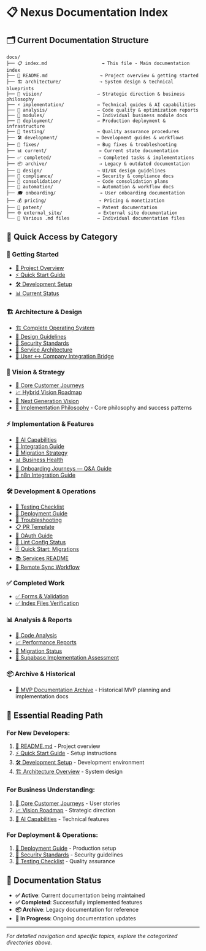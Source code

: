 # 📋 Nexus Documentation Index

## 🗂️ Current Documentation Structure

```
docs/
├── 📋 index.md                    → This file - Main documentation index
├── 📖 README.md                   → Project overview & getting started
├── 🏗️ architecture/              → System design & technical blueprints
├── 🎯 vision/                    → Strategic direction & business philosophy
├── ⚡ implementation/            → Technical guides & AI capabilities
├── 🔬 analysis/                  → Code quality & optimization reports
├── 🧩 modules/                   → Individual business module docs
├── 🚀 deployment/                → Production deployment & infrastructure
├── 🧪 testing/                   → Quality assurance procedures
├── 🛠️ development/              → Development guides & workflows
├── 🔧 fixes/                     → Bug fixes & troubleshooting
├── 📊 current/                   → Current state documentation
├── ✅ completed/                 → Completed tasks & implementations
├── 📦 archive/                   → Legacy & outdated documentation
├── 🎨 design/                    → UI/UX design guidelines
├── 🔐 compliance/                → Security & compliance docs
├── 🔄 consolidation/             → Code consolidation plans
├── 🤖 automation/                → Automation & workflow docs
├── 🎓 onboarding/                → User onboarding documentation
├── 💰 pricing/                   → Pricing & monetization
├── 📜 patent/                    → Patent documentation
├── 🌐 external_site/             → External site documentation
└── 📝 Various .md files          → Individual documentation files
```

## 🎯 Quick Access by Category

### **🚀 Getting Started**
- [📖 Project Overview](README.md)
- [⚡ Quick Start Guide](current/QUICK_START_GUIDE.md)
- [🛠️ Development Setup](current/GETTING_STARTED_DEV.md)
- [📊 Current Status](current/PROJECT_OVERVIEW.md)

### **🏗️ Architecture & Design**
- [🏗️ Complete Operating System](architecture/NEXUS_COMPLETE_OPERATING_SYSTEM.md)
- [🎨 Design Guidelines](design/COLOR_GUIDELINES.md)
- [🔐 Security Standards](compliance/RLS_POLICY_STANDARDS.md)
- [🔄 Service Architecture](architecture/SERVICE_LAYER_ARCHITECTURE.md)
- [🔗 User ↔ Company Integration Bridge](architecture/USER_TO_COMPANY_INTEGRATION_BRIDGE.md)

### **🎯 Vision & Strategy**
- [🎯 Core Customer Journeys](vision/CORE_CUSTOMER_JOURNEYS_FOR_NEXUS.md)
- [📈 Hybrid Vision Roadmap](vision/HYBRID_VISION_ROADMAP.md)
- [🚀 Next Generation Vision](NEXT_GENERATION_BUSINESS_OS_VISION.md)
- [🎯 Implementation Philosophy](current/IMPLEMENTATION_PHILOSOPHY.md) - Core philosophy and success patterns

### **⚡ Implementation & Features**
- [🤖 AI Capabilities](implementation/AI_CAPABILITIES_SUMMARY.md)
- [🔗 Integration Guide](INTEGRATION_AUTHENTICATION_PATTERNS.md)
- [🔄 Migration Strategy](MIGRATION_STRATEGY.md)
- [📊 Business Health](implementation/LIVE_BUSINESS_HEALTH_IMPLEMENTATION.md)
- [🧭 Onboarding Journeys — Q&A Guide](current/guides/Onboarding_Journeys_QA.md)
- [🔧 n8n Integration Guide](implementation/n8n-integration-guide.md)

### **🛠️ Development & Operations**
- [🧪 Testing Checklist](testing/TESTING_CHECKLIST.md)
- [🚀 Deployment Guide](deployment/DEPLOYMENT.md)
- [🔧 Troubleshooting](WSL_TROUBLESHOOTING.md)
- [📋 PR Template](development/PR_TEMPLATE.md)
- [🔐 OAuth Guide](development/OAUTH_GUIDE.md)
- [🧹 Lint Config Status](development/LINT_CONFIG_STATUS.md)
- [🗄️ Quick Start: Migrations](development/QUICK_START_MIGRATIONS.md)
- [📚 Services README](development/README_lib_services.md)
- [🔁 Remote Sync Workflow](automation/REMOTE_SYNC_WORKFLOW.md)

### **✅ Completed Work**
- [✅ Forms & Validation](completed/FORMS_VALIDATION_IMPLEMENTATION_COMPLETE.md)
- [✅ Index Files Verification](completed/INDEX_FILES_VERIFICATION_ARCHIVED.md)

### **📊 Analysis & Reports**
- [🔬 Code Analysis](analysis/ARCHITECTURE_ANALYSIS.md)
- [📈 Performance Reports](analysis/CONSISTENCY_REPORT_FULL_20250612.md)
- [🔄 Migration Status](current/SERVICE_MIGRATION_STATUS.md)
- [🧪 Supabase Implementation Assessment](analysis/SUPABASE_IMPLEMENTATION_ASSESSMENT.md)

### **📦 Archive & Historical**
- [🚀 MVP Documentation Archive](archive/mvp/README.md) - Historical MVP planning and implementation docs

## 🎯 Essential Reading Path

### **For New Developers:**
1. [📖 README.md](README.md) - Project overview
2. [⚡ Quick Start Guide](current/QUICK_START_GUIDE.md) - Setup instructions
3. [🛠️ Development Setup](current/GETTING_STARTED_DEV.md) - Development environment
4. [🏗️ Architecture Overview](architecture/NEXUS_COMPLETE_OPERATING_SYSTEM.md) - System design

### **For Business Understanding:**
1. [🎯 Core Customer Journeys](vision/CORE_CUSTOMER_JOURNEYS_FOR_NEXUS.md) - User stories
2. [📈 Vision Roadmap](vision/HYBRID_VISION_ROADMAP.md) - Strategic direction
3. [🤖 AI Capabilities](implementation/AI_CAPABILITIES_SUMMARY.md) - Technical features

### **For Deployment & Operations:**
1. [🚀 Deployment Guide](deployment/DEPLOYMENT.md) - Production setup
2. [🔐 Security Standards](compliance/RLS_POLICY_STANDARDS.md) - Security guidelines
3. [🧪 Testing Checklist](testing/TESTING_CHECKLIST.md) - Quality assurance

## 📝 Documentation Status

- **✅ Active**: Current documentation being maintained
- **✅ Completed**: Successfully implemented features
- **📦 Archive**: Legacy documentation for reference
- **🔄 In Progress**: Ongoing documentation updates

---

*For detailed navigation and specific topics, explore the categorized directories above.* 